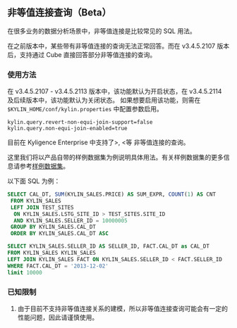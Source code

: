 ## 非等值连接查询（Beta）

在很多业务的数据分析场景中，非等值连接是比较常见的 SQL 用法。

在之前版本中，某些带有非等值连接的查询无法正常回答。而在 v3.4.5.2107 版本后，支持通过 Cube 直接回答部分非等值连接的查询。

###  使用方法

在 v3.4.5.2107 - v3.4.5.2113 版本中，该功能默认为开启状态，在 v3.4.5.2114 及后续版本中，该功能默认为关闭状态。
如果想要启用该功能，则需在 `$KYLIN_HOME/conf/kylin.properties` 中配置参数启用。

```properties
kylin.query.revert-non-equi-join-support=false
kylin.query.non-equi-join-enabled=true
```

目前在 Kyligence Enterprise 中支持了>, <等 非等值连接的查询。

这里我们将以产品自带的样例数据集为例说明具体用法。有关样例数据集的更多信息请参考[样例数据集](../appendix/sample_dataset.cn.md)。

以下面 SQL 为例：
```sql
SELECT CAL_DT, SUM(KYLIN_SALES.PRICE) AS SUM_EXPR, COUNT(1) AS CNT
 FROM KYLIN_SALES
 LEFT JOIN TEST_SITES
  ON KYLIN_SALES.LSTG_SITE_ID > TEST_SITES.SITE_ID
  AND KYLIN_SALES.SELLER_ID = 10000005
 GROUP BY KYLIN_SALES.CAL_DT
 ORDER BY KYLIN_SALES.CAL_DT ASC
```

```sql
SELECT KYLIN_SALES.SELLER_ID AS SELLER_ID, FACT.CAL_DT as CAL_DT
FROM KYLIN_SALES KYLIN_SALES
LEFT JOIN KYLIN_SALES FACT ON KYLIN_SALES.SELLER_ID < FACT.SELLER_ID
WHERE FACT.CAL_DT = '2013-12-02'
limit 10000
```

### 已知限制

1. 由于目前不支持非等值连接关系的建模，所以非等值连接查询可能会有一定的性能问题，因此请谨慎使用。

